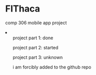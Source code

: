 # FIThaca
comp 306 mobile app project

<li>
  <ul>project part 1: done</ul>
  <ul>project part 2: started</ul>
  <ul>project part 3: unknown</ul>
  <ul>i am forcibly added to the github repo</ul>
</li>
